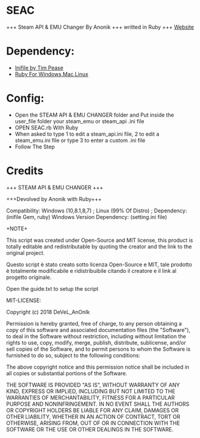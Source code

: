 # SEAC
+++ Steam API &amp; EMU Changer By Anonik +++ writted in Ruby +++
<a href="http://seac.altervista.org/index.html">Website</a>

# Dependency:
<ul>
  <li><a href="https://rubygems.org/gems/inifile/versions/3.0.0">Inifile by Tim Pease</a></li>
  <li><a href="https://www.ruby-lang.org">Ruby For Windows,Mac,Linux</a></li>
</ul>


# Config:
<ul>
  <li>Open the STEAM API & EMU CHANGER folder and Put inside the user_file folder your steam_emu or steam_api .ini file</li>
  <li>OPEN SEAC.rb With Ruby</li>
  <li>When asked to type 1 to edit a steam_api.ini file, 2 to edit a steam_emu.ini file or type 3 to enter a custom .ini file</li>
  <li>Follow The Step</li>
 </ul>

# Credits
+++ STEAM API & EMU CHANGER +++

+++Devolved by Anonik with Ruby+++



Compatibility: Windows (10,8.1,8,7) ; Linux (99% Of Distro) ;
Dependency: (inifile Gem, ruby)
Windows Version Dependency: (setting.ini file)

+NOTE+

This script was created under Open-Source and MIT license, this product is totally editable and redistributable by quoting the creator and the link to the original project.

Questo script è stato creato sotto licenza Open-Source e MIT, tale prodotto è totalmente modificabile e ridistribuibile citando il creatore e il link al progetto originale.

Open the guide.txt to setup the script




MIT-LICENSE:

Copyright (c) 2018 DeVeL_AnOnIk

Permission is hereby granted, free of charge, to any person obtaining a copy
of this software and associated documentation files (the "Software"), to deal
in the Software without restriction, including without limitation the rights
to use, copy, modify, merge, publish, distribute, sublicense, and/or sell
copies of the Software, and to permit persons to whom the Software is
furnished to do so, subject to the following conditions:

The above copyright notice and this permission notice shall be included in all
copies or substantial portions of the Software.

THE SOFTWARE IS PROVIDED "AS IS", WITHOUT WARRANTY OF ANY KIND, EXPRESS OR
IMPLIED, INCLUDING BUT NOT LIMITED TO THE WARRANTIES OF MERCHANTABILITY,
FITNESS FOR A PARTICULAR PURPOSE AND NONINFRINGEMENT. IN NO EVENT SHALL THE
AUTHORS OR COPYRIGHT HOLDERS BE LIABLE FOR ANY CLAIM, DAMAGES OR OTHER
LIABILITY, WHETHER IN AN ACTION OF CONTRACT, TORT OR OTHERWISE, ARISING FROM,
OUT OF OR IN CONNECTION WITH THE SOFTWARE OR THE USE OR OTHER DEALINGS IN THE
SOFTWARE.
